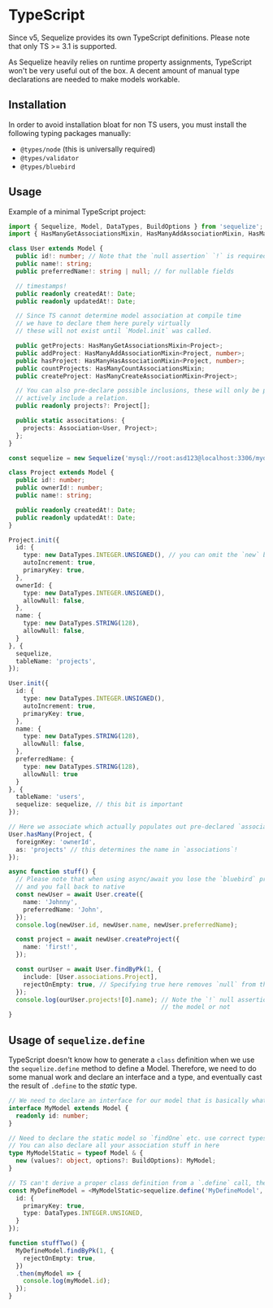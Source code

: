 # TypeScript

Since v5, Sequelize provides its own TypeScript definitions. Please note that only TS >= 3.1 is supported.

As Sequelize heavily relies on runtime property assignments, TypeScript won't be very useful out of the box. A decent amount of manual type declarations are needed to make models workable.

## Installation

In order to avoid installation bloat for non TS users, you must install the following typing packages manually:
 - `@types/node` (this is universally required)
 - `@types/validator`
 - `@types/bluebird`

## Usage

Example of a minimal TypeScript project:

```ts
import { Sequelize, Model, DataTypes, BuildOptions } from 'sequelize';
import { HasManyGetAssociationsMixin, HasManyAddAssociationMixin, HasManyHasAssociationMixin, Association, HasManyCountAssociationsMixin, HasManyCreateAssociationMixin } from '../../lib/associations';

class User extends Model {
  public id!: number; // Note that the `null assertion` `!` is required in strict mode.
  public name!: string;
  public preferredName!: string | null; // for nullable fields

  // timestamps!
  public readonly createdAt!: Date;
  public readonly updatedAt!: Date;

  // Since TS cannot determine model association at compile time
  // we have to declare them here purely virtually
  // these will not exist until `Model.init` was called.

  public getProjects: HasManyGetAssociationsMixin<Project>;
  public addProject: HasManyAddAssociationMixin<Project, number>;
  public hasProject: HasManyHasAssociationMixin<Project, number>;
  public countProjects: HasManyCountAssociationsMixin;
  public createProject: HasManyCreateAssociationMixin<Project>;

  // You can also pre-declare possible inclusions, these will only be populated if you
  // actively include a relation.
  public readonly projects?: Project[];

  public static associtations: {
    projects: Association<User, Project>;
  };
}

const sequelize = new Sequelize('mysql://root:asd123@localhost:3306/mydb');

class Project extends Model {
  public id!: number;
  public ownerId!: number;
  public name!: string;

  public readonly createdAt!: Date;
  public readonly updatedAt!: Date;
}

Project.init({
  id: {
    type: new DataTypes.INTEGER.UNSIGNED(), // you can omit the `new` but this is discouraged
    autoIncrement: true,
    primaryKey: true,
  },
  ownerId: {
    type: new DataTypes.INTEGER.UNSIGNED(),
    allowNull: false,
  },
  name: {
    type: new DataTypes.STRING(128),
    allowNull: false,
  }
}, {
  sequelize,
  tableName: 'projects',
});

User.init({
  id: {
    type: new DataTypes.INTEGER.UNSIGNED(),
    autoIncrement: true,
    primaryKey: true,
  },
  name: {
    type: new DataTypes.STRING(128),
    allowNull: false,
  },
  preferredName: {
    type: new DataTypes.STRING(128),
    allowNull: true
  }
}, {
  tableName: 'users',
  sequelize: sequelize, // this bit is important
});

// Here we associate which actually populates out pre-declared `association` static and other methods.
User.hasMany(Project, {
  foreignKey: 'ownerId',
  as: 'projects' // this determines the name in `associations`!
});

async function stuff() {
  // Please note that when using async/await you lose the `bluebird` promise context
  // and you fall back to native
  const newUser = await User.create({
    name: 'Johnny',
    preferredName: 'John',
  });
  console.log(newUser.id, newUser.name, newUser.preferredName);

  const project = await newUser.createProject({
    name: 'first!',
  });

  const ourUser = await User.findByPk(1, {
    include: [User.associations.Project],
    rejectOnEmpty: true, // Specifying true here removes `null` from the return type!
  });
  console.log(ourUser.projects![0].name); // Note the `!` null assertion since TS can't know if we included
                                          // the model or not
}
```

## Usage of `sequelize.define`

TypeScript doesn't know how to generate a `class` definition when we use the `sequelize.define` method to define a Model. Therefore, we need to do some manual work and declare an interface and a type, and eventually cast the result of `.define` to the _static_ type.

```ts
// We need to declare an interface for our model that is basically what our class would be
interface MyModel extends Model {
  readonly id: number;
}

// Need to declare the static model so `findOne` etc. use correct types.
// You can also declare all your association stuff in here
type MyModelStatic = typeof Model & {
  new (values?: object, options?: BuildOptions): MyModel;
}

// TS can't derive a proper class definition from a `.define` call, therefore we need to cast here.
const MyDefineModel = <MyModelStatic>sequelize.define('MyDefineModel', {
  id: {
    primaryKey: true,
    type: DataTypes.INTEGER.UNSIGNED,
  }
});

function stuffTwo() {
  MyDefineModel.findByPk(1, {
    rejectOnEmpty: true,
  })
  .then(myModel => {
    console.log(myModel.id);
  });
}
```
